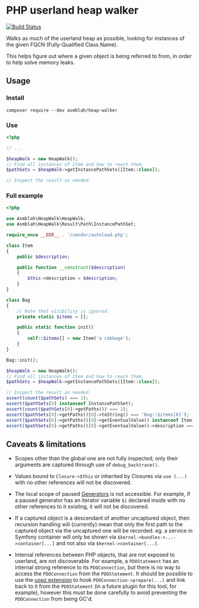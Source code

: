 # PHP userland heap walker

[![Build Status](https://github.com/asmblah/php-userland-heap-walker/workflows/CI/badge.svg)](https://github.com/asmblah/php-userland-heap-walker/actions?query=workflow%3ACI)

Walks as much of the userland heap as possible, looking for instances of the given FQCN (Fully-Qualified Class Name).

This helps figure out where a given object is being referred to from,
in order to help solve memory leaks.

## Usage

### Install
```shell
composer require --dev asmblah/heap-walker
```

### Use
```php
<?php

// ...

$heapWalk = new HeapWalk();
// Find all instances of Item and how to reach them.
$pathSets = $heapWalk->getInstancePathSets([Item::class]);

// Inspect the result as needed.
```

### Full example
```php
<?php

use Asmblah\HeapWalk\HeapWalk;
use Asmblah\HeapWalk\Result\Path\InstancePathSet;

require_once __DIR__ . '/vendor/autoload.php';

class Item
{
    public $description;

    public function __construct($description)
    {
        $this->description = $description;
    }
}

class Bag
{
    // Note that visibility is ignored.
    private static $items = [];

    public static function init()
    {
        self::$items[] = new Item('a cabbage');
    }
}

Bag::init();

$heapWalk = new HeapWalk();
// Find all instances of Item and how to reach them.
$pathSets = $heapWalk->getInstancePathSets([Item::class]);

// Inspect the result as needed.
assert(count($pathSets) === 1);
assert($pathSets[0] instanceof InstancePathSet);
assert(count($pathSets[0]->getPaths()) === 1);
assert($pathSets[0]->getPaths()[0]->toString() === 'Bag::$items[0]');
assert($pathSets[0]->getPaths()[0]->getEventualValue() instanceof Item);
assert($pathSets[0]->getPaths()[0]->getEventualValue()->description === 'a cabbage');
```

## Caveats & limitations

- Scopes other than the global one are not fully inspected; only their arguments are captured
  through use of `debug_backtrace()`.

- Values bound to `Closure->$this` or inherited by Closures via `use (...)`
  with no other references will not be discovered.

- The local scope of paused [Generators](https://www.php.net/manual/en/language.generators.overview.php) is not accessible. For example,
  if a paused generator has an iterator variable `$i` declared inside with no
  other references to it existing, it will not be discovered.

- If a captured object is a descendant of another uncaptured object,
  then recursion handling will (currently) mean that only the first
  path to the captured object via the uncaptured one will be recorded.
  eg. a service in Symfony container will only be shown via `$kernel->bundles->...->container[...]`
      and not also via `$kernel->container[...]`.

- Internal references between PHP objects, that are not exposed to userland,
  are not discoverable. For example, a `PDOStatement` has an internal strong
  reference to its `PDOConnection`, but there is no way to access the `PDOConnection`
  from the `PDOStatement`.
  It should be possible to use the [uopz extension](https://www.php.net/manual/en/book.uopz.php)
  to hook `PDOConnection->prepare(...)` and link back to it from the `PDOStatement` (in a future
  plugin for this tool, for example), however this must be done carefully to avoid preventing
  the `PDOConnection` from being GC'd.
